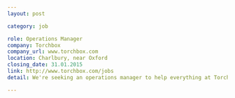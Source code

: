 ```yaml
---
layout: post

category: job

role: Operations Manager
company: Torchbox
company_url: www.torchbox.com
location: Charlbury, near Oxford
closing_date: 31.01.2015
link: http://www.torchbox.com/jobs
detail: We're seeking an operations manager to help everything at Torchbox run *even* more smoothly. The position is open in either our Oxfordshire or Bristol office, and should be an interesting role for an organised charmer who is obsessed with always making things better.

---
```

